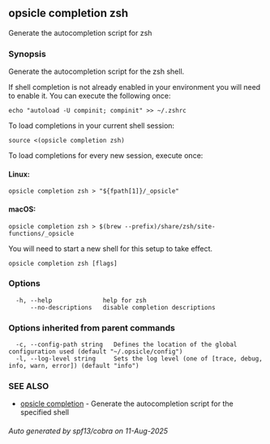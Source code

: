## opsicle completion zsh

Generate the autocompletion script for zsh

### Synopsis

Generate the autocompletion script for the zsh shell.

If shell completion is not already enabled in your environment you will need
to enable it.  You can execute the following once:

	echo "autoload -U compinit; compinit" >> ~/.zshrc

To load completions in your current shell session:

	source <(opsicle completion zsh)

To load completions for every new session, execute once:

#### Linux:

	opsicle completion zsh > "${fpath[1]}/_opsicle"

#### macOS:

	opsicle completion zsh > $(brew --prefix)/share/zsh/site-functions/_opsicle

You will need to start a new shell for this setup to take effect.


```
opsicle completion zsh [flags]
```

### Options

```
  -h, --help              help for zsh
      --no-descriptions   disable completion descriptions
```

### Options inherited from parent commands

```
  -c, --config-path string   Defines the location of the global configuration used (default "~/.opsicle/config")
  -l, --log-level string     Sets the log level (one of [trace, debug, info, warn, error]) (default "info")
```

### SEE ALSO

* [opsicle completion](cli/opsicle_completion.md)	 - Generate the autocompletion script for the specified shell

###### Auto generated by spf13/cobra on 11-Aug-2025
